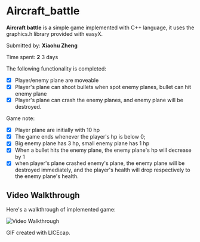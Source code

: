 # Aircraft_battle

**Aircraft battle** is a simple game implemented with C++ language, it uses the graphics.h library provided with easyX.

Submitted by: **Xiaohu Zheng**

Time spent: **2** 3 days

The following functionality is completed:
* [x] Player/enemy plane are moveable
* [x] Player's plane can shoot bullets when spot enemy planes, bullet can hit enemy plane
* [x] Player's plane can crash the enemy planes, and enemy plane will be destroyed.

Game note:
* [x] Player plane are initially with 10 hp
* [x] The game ends whenever the player's hp is below 0;
* [x] Big enemy plane has 3 hp, small enemy plane has 1 hp
* [x] When a bullet hits the enemy plane, the enemy plane's hp will decrease by 1
* [x] when player's plane crashed enemy's plane, the enemy plane will be destroyed immediately, and the player's health will drop respectively to the enemy plane's health.

## Video Walkthrough
Here's a walkthrough of implemented game:

<img src='https://github.com/ZhengXiaohu98/Aircraft_battle/blob/master/gamedemo.gif' title='Video Walkthrough' width='' alt='Video Walkthrough' />

GIF created with LICEcap.
